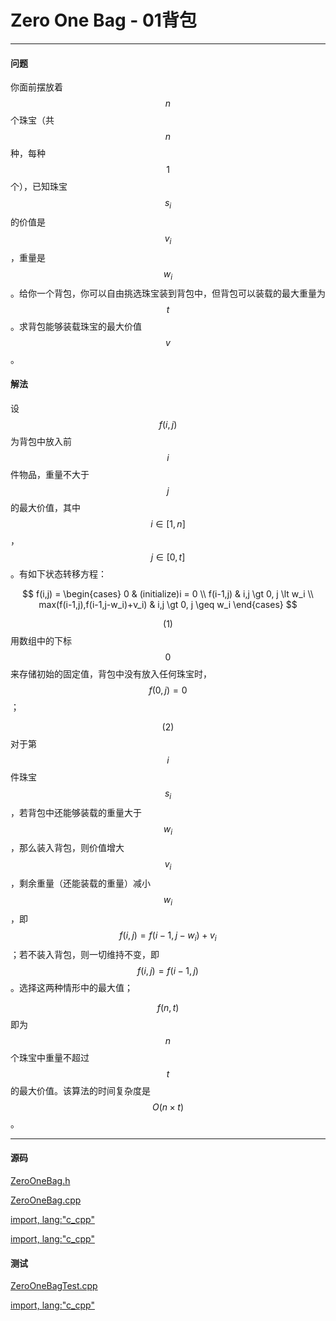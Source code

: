 <script type="text/javascript" src="https://cdnjs.cloudflare.com/ajax/libs/mathjax/2.7.1/MathJax.js?config=TeX-AMS-MML_HTMLorMML"></script>

# Zero One Bag - 01背包

--------

#### 问题

你面前摆放着$$ n $$个珠宝（共$$ n $$种，每种$$ 1 $$个），已知珠宝$$ s_i $$的价值是$$ v_i $$，重量是$$ w_i $$。给你一个背包，你可以自由挑选珠宝装到背包中，但背包可以装载的最大重量为$$ t $$。求背包能够装载珠宝的最大价值$$ v $$。

#### 解法

设$$ f(i,j) $$为背包中放入前$$ i $$件物品，重量不大于$$ j $$的最大价值，其中$$ i \in [1,n] $$，$$ j \in [0,t] $$。有如下状态转移方程：

$$
f(i,j) =
\begin{cases}
0                                   &   (initialize)i = 0 \\
f(i-1,j)                            &   i,j \gt 0, j \lt w_i \\
max(f(i-1,j),f(i-1,j-w_i)+v_i)      &   i,j \gt 0, j \geq w_i
\end{cases}
$$

$$ (1) $$ 用数组中的下标$$ 0 $$来存储初始的固定值，背包中没有放入任何珠宝时，$$ f(0,j) = 0 $$；

$$ (2) $$ 对于第$$ i $$件珠宝$$ s_i $$，若背包中还能够装载的重量大于$$ w_i $$，那么装入背包，则价值增大$$ v_i $$，剩余重量（还能装载的重量）减小$$ w_i $$，即$$ f(i,j) = f(i-1,j-w_i)+v_i $$；若不装入背包，则一切维持不变，即$$ f(i,j) = f(i-1,j) $$。选择这两种情形中的最大值；

$$ f(n,t) $$即为$$ n $$个珠宝中重量不超过$$ t $$的最大价值。该算法的时间复杂度是$$ O(n \times t) $$。

--------

#### 源码

[ZeroOneBag.h](https://github.com/linrongbin16/Way-to-Algorithm/blob/master/src/DynamicProgramming/BagDP/ZeroOneBag.h)

[ZeroOneBag.cpp](https://github.com/linrongbin16/Way-to-Algorithm/blob/master/src/DynamicProgramming/BagDP/ZeroOneBag.cpp)

[import, lang:"c_cpp"](../../../../src/DynamicProgramming/BagDP/ZeroOneBag.h)

[import, lang:"c_cpp"](../../../../src/DynamicProgramming/BagDP/ZeroOneBag.cpp)

#### 测试

[ZeroOneBagTest.cpp](https://github.com/linrongbin16/Way-to-Algorithm/blob/master/src/DynamicProgramming/BagDP/ZeroOneBagTest.cpp)

[import, lang:"c_cpp"](../../../../src/DynamicProgramming/BagDP/ZeroOneBagTest.cpp)
